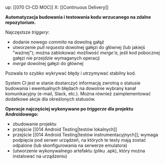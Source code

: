 up: [[070 CI-CD MOC]]
X: [[Continuous Delivery]]

**Automatyzacja budowania i testowania kodu wrzucanego na zdalne repozytorium.**

Najczęstsze _triggery_:
- dodanie nowego _commita_ na dowolną gałąź
- utworzenie _pull requesta_ dowolnej gałęzi do głównej (lub jakiejś "ważnej"); można zablokować możliwość _merge'a_, jeśli kod pobocznej gałęzi nie przejdzie wymaganych operacji
- _merge_ dowolnej gałęzi do głównej

Pozwala to szybko wykrywać błędy i utrzymywać stabilny kod.

System CI jest w stanie dostarczyć informację zwrotną o statusie budowania i ewentualnych błędach na dowolnie wybrany kanał komunikacyjny (e-mail, Slack, etc.). Można również zaimplementować dodatkowe akcje dla określonych statusów.

**Operacje najczęściej wykonywane po _triggerze_ dla projektu Androidowego:**
- zbudowanie projektu
- przejście [[014 Android Testing|testów lokalnych]]
- przejście [[014 Android Testing|testów instrumentacyjnych]]; wymaga podpięcia pod serwer urządzeń, na których te testy mają zostać odpalone (lub skonfigurowania na serwerze emulatora)
- (utworzenie wykonywalnego artefaktu (pliku .apk), który można instalować na urządzeniu)